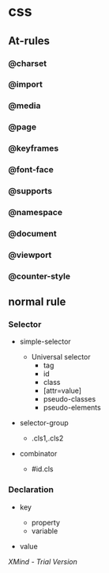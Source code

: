 # css

## At-rules

### @charset

### @import

### @media

### @page

### @keyframes

### @font-face

### @supports

### @namespace

### @document

### @viewport

### @counter-style

## normal rule

### Selector

- simple-selector
   - Universal selector
	 - tag
	 - id
	 - class
	 - [attr=value]
	 - pseudo-classes
	 - pseudo-elements

- selector-group
   - .cls1,.cls2

- combinator
   - #id.cls

### Declaration

- key
   - property
   - variable

- value

_XMind - Trial Version_

